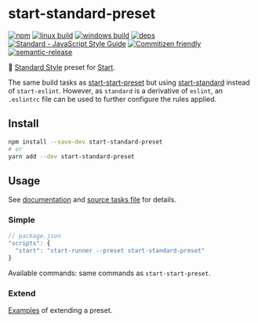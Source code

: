 # start-standard-preset

[![npm](https://img.shields.io/npm/v/start-start-preset.svg?style=flat-square)](https://www.npmjs.com/package/start-start-preset)
[![linux build](https://img.shields.io/circleci/project/github/effervescentia/start-standard-preset/master.svg?label=linux&style=flat-square)](https://travis-ci.org/start-runner/start-preset)
[![windows build](https://img.shields.io/appveyor/ci/start-runner/start-preset/master.svg?label=windows&style=flat-square)](https://ci.appveyor.com/project/start-runner/start-preset)
[![deps](https://img.shields.io/gemnasium/start-runner/start-preset.svg?style=flat-square)](https://gemnasium.com/start-runner/start-preset)
[![Standard - JavaScript Style Guide](https://img.shields.io/badge/code%20style-standard-brightgreen.svg?style=flat-square)](http://standardjs.com/)
[![Commitizen friendly](https://img.shields.io/badge/commitizen-friendly-brightgreen.svg?style=flat-square)](http://commitizen.github.io/cz-cli/)
[![semantic-release](https://img.shields.io/badge/%20%20%F0%9F%93%A6%F0%9F%9A%80-semantic--release-e10079.svg?style=flat-square)](https://github.com/semantic-release/semantic-release)

🎏 [Standard Style](http://standardjs.com/) preset for [Start](https://github.com/start-runner/start).

The same build tasks as [start-start-preset](https://github.com/start-runner/start-preset) but using
[start-standard](https://github.com/effervescentia/start-standard) instead of `start-eslint`.
However, as `standard` is a derivative of `eslint`, an `.eslintrc` file can be used to further configure the rules applied.

## Install

```sh
npm install --save-dev start-standard-preset
# or
yarn add --dev start-standard-preset
```

## Usage

See [documentation](https://github.com/start-runner/start#readme) and [source tasks file](lib/index.js) for details.

### Simple

```js
// package.json
"scripts": {
  "start": "start-runner --preset start-standard-preset"
}
```

Available commands: same commands as `start-start-preset`.

### Extend

[Examples](https://github.com/start-runner/start-preset#extend)  of extending a preset.
